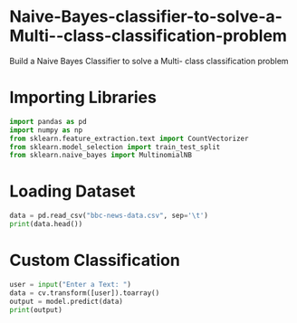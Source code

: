 # Naive-Bayes-classifier-to-solve-a-Multi--class-classification-problem
Build a Naive Bayes Classifier to solve a Multi- class classification problem
# Importing Libraries
```python
import pandas as pd
import numpy as np
from sklearn.feature_extraction.text import CountVectorizer
from sklearn.model_selection import train_test_split
from sklearn.naive_bayes import MultinomialNB
```
# Loading Dataset
```python
data = pd.read_csv("bbc-news-data.csv", sep='\t')
print(data.head())
```
# Custom Classification
```python
user = input("Enter a Text: ")
data = cv.transform([user]).toarray()
output = model.predict(data)
print(output)
```
